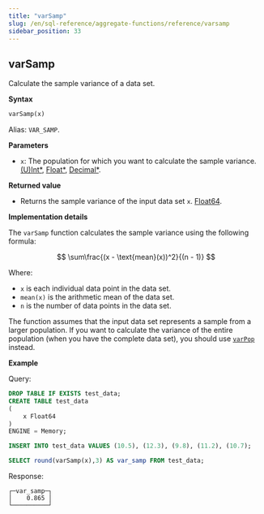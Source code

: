 ```yaml
---
title: "varSamp"
slug: /en/sql-reference/aggregate-functions/reference/varsamp
sidebar_position: 33
---
```


## varSamp

Calculate the sample variance of a data set.

**Syntax**

```sql
varSamp(x)
```

Alias: `VAR_SAMP`.

**Parameters**

- `x`: The population for which you want to calculate the sample variance. [(U)Int*](../../data-types/int-uint.md), [Float*](../../data-types/float.md), [Decimal*](../../data-types/decimal.md).

**Returned value**


- Returns the sample variance of the input data set `x`. [Float64](../../data-types/float.md).

**Implementation details**

The `varSamp` function calculates the sample variance using the following formula:

$$
\sum\frac{(x - \text{mean}(x))^2}{(n - 1)}
$$

Where:

- `x` is each individual data point in the data set.
- `mean(x)` is the arithmetic mean of the data set.
- `n` is the number of data points in the data set.

The function assumes that the input data set represents a sample from a larger population. If you want to calculate the variance of the entire population (when you have the complete data set), you should use [`varPop`](../reference/varpop.md) instead.

**Example**

Query:

```sql
DROP TABLE IF EXISTS test_data;
CREATE TABLE test_data
(
    x Float64
)
ENGINE = Memory;

INSERT INTO test_data VALUES (10.5), (12.3), (9.8), (11.2), (10.7);

SELECT round(varSamp(x),3) AS var_samp FROM test_data;
```

Response:

```response
┌─var_samp─┐
│    0.865 │
└──────────┘
```
